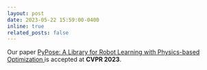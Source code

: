 ```yaml
---
layout: post
date: 2023-05-22 15:59:00-0400
inline: true
related_posts: false
---
```

Our paper [PyPose: A Library for Robot Learning with Physics-based Optimization ](https://openaccess.thecvf.com/content/CVPR2023/papers/Wang_PyPose_A_Library_for_Robot_Learning_With_Physics-Based_Optimization_CVPR_2023_paper.pdf) is accepted at **CVPR 2023**.
